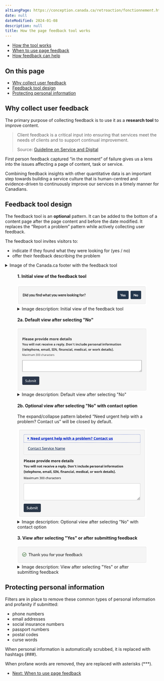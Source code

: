 ```yaml
---
altLangPage: https://conception.canada.ca/retroaction/fonctionnement.html
date: null
dateModified: 2024-01-08
description: null
title: How the page feedback tool works
---
```


<div class="gc-stp-stp">
  <div class="row">
    <ul class="toc lst-spcd col-md-12">
      <li class="col-md-4 col-sm-6"><a class="list-group-item active" href="about-page-feedback.html">How the tool works</a></li>
      <li class="col-md-4 col-sm-6"><a class="list-group-item" href="when.html">When to use page feedback</a></li>
      <li class="col-md-4 col-sm-6"><a class="list-group-item" href="benefits.html">How feedback can help</a></li>
    </ul>
  </div>
</div>

## On this page

* [Why collect user feedback](#why-collect-user-feedback)
* [Feedback tool design](#feedback-tool-design)
* [Protecting personal information](#protecting-personal-information)


## Why collect user feedback

The primary purpose of collecting feedback is to use it as a **research tool** to improve content.

> Client feedback is a critical input into ensuring that services meet the needs of clients and to support continual improvement.
>
> Source: [Guideline on Service and Digital](https://www.canada.ca/en/government/system/digital-government/guideline-service-digital.html#ToC2_2)

First person feedback captured “in the moment” of failure gives us a lens into the issues affecting a page of content, task or service.

Combining feedback insights with other quantitative data is an important step towards building a service culture that is human-centred and evidence-driven to continuously improve our services in a timely manner for Canadians.

## Feedback tool design

The feedback tool is an **optional** pattern. It can be added to the bottom of a content page after the page content and before the date modified. It replaces the “Report a problem” pattern while actively collecting user feedback.

The feedback tool invites visitors to:

* indicate if they found what they were looking for (yes / no)
* offer their feedback describing the problem

<details>
  <summary>Image of the Canada.ca footer with the feedback tool</summary>
  <figure class="mrgn-tp-lg">
    <img class="img-responsive border" alt="Image of the footer, with the feedback tool placed after the page content and before the Date modified" src="images/footer-feedback-en.png" />
  </figure>
</details>

 <div class="row">
   <div class="col-md-8">
     <div class="mrgn-tp-md mrgn-bttm-md">
       <figure class="mrgn-tp-md mrgn-bttm-lg">
         <figcaption>
           <h4>1. Initial view of the feedback tool</h4>
         </figcaption>
         <img src="/images/page-feedback.png" class="img-responsive" alt="1. Initial view of the feedback tool. Text version below:" />
         <details>
           <summary class="wb-toggle" data-toggle="{&quot;print&quot;:&quot;on&quot;}">Image description: Initial view of the feedback tool</summary>
           <p class="mrgn-tp-md">On page load, the feedback is located at the bottom of the web page above the date modified. A small gray well includes the prompt “Did you find what you were looking for?” followed by buttons for “Yes” and “No”.</p>
         </details>
       </figure>
     </div>
     <figure class="mrgn-tp-md mrgn-bttm-lg">
       <figcaption>
         <h4>2a. Default view after selecting "No"</h4>
       </figcaption>
       <img src="/images/description-en.jpg" class="img-responsive" alt="2a. Default view after selecting No. Text version below:" />
       <details>
         <summary class="wb-toggle" data-toggle="{&quot;print&quot;:&quot;on&quot;}">Image description: Default view after selecting "No"</summary>
         <p class="mrgn-tp-md">After interacting with the “No” button in, a text entry screen will replace the prompt. There is a heading for “Please provide more details” followed by instructions to not include personal information: “You will not receive a reply. Don’t include personal information (telephone, email, SIN financial, medical, or work details. Maximum 300 characters.” There is a small text entry box followed by a button for “Submit”.</p>
       </details>
     </figure>
     <figure class="mrgn-tp-md mrgn-bttm-lg">
       <figcaption>
         <h4>2b. Optional view after selecting "No" with contact option</h4>
         <p>The expand/collapse pattern labeled “Need urgent help with a problem? Contact us” will be closed by default.</p>
       </figcaption>
       <img src="/images/urgent-help-en.png" class="img-responsive" alt="2b. Optional view after selecting No with contact option. Text version below:" />
       <details>
         <summary class="wb-toggle" data-toggle="{&quot;print&quot;:&quot;on&quot;}">Image description: Optional view after selecting "No" with contact option</summary>
         <p class="mrgn-tp-md">After interacting with the “No” button, a text entry screen will replace the prompt.</p>
         <p>In the contact option, there is an expand/collapse pattern with the header “Need urgent help with a problem? Contact us”. When the expand/collapse pattern is opened, there is a customizable link to contact the service.</p>
         <p>After the expand/collapse pattern, there is a heading for “Please provide more details” followed by instructions to not include personal information: “You will not receive a reply. Don’t include personal information (telephone, email, SIN financial, medical, or work details. Maximum 300 characters.” There is a small text entry box followed by a button for “Submit”.</p>
       </details>
     </figure>
     <figure class="mrgn-tp-md mrgn-bttm-lg">
       <figcaption>
         <h4>3. View after selecting "Yes" or after submitting feedback</h4>
       </figcaption>
       <img src="/images/thank-you-en.jpg" class="img-responsive" alt="3. View after selecting Yes or after submitting feedback. Text version below:" />
       <details>
         <summary class="wb-toggle" data-toggle="{&quot;print&quot;:&quot;on&quot;}">Image description: View after selecting "Yes" or after submitting feedback</summary>
         <p class="mrgn-tp-md">When users select “Yes” from the initial prompt or after submitting their feedback, a thank you message is displayed. There is a green checkmark icon followed by the heading “Thank you for your feedback”</p>
       </details>
     </figure>
   </div>
 </div>

## Protecting personal information

Filters are in place to remove these common types of personal information and profanity if submitted:

* phone numbers
* email addresses
* social insurance numbers
* passport numbers
* postal codes
* curse words

When personal information is automatically scrubbed, it is replaced with hashtags (###).

When profane words are removed, they are replaced with asterisks (\*\*\*).

<nav role="navigation" class="mrgn-bttm-lg">
  <ul class="pager">
    <li class="next"><a href="when.html" rel="next">Next: When to use page feedback</a></li>
  </ul>
</nav>
